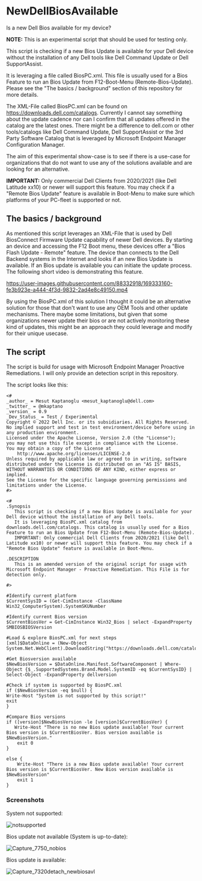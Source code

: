 # NewDellBiosAvailable
Is a new Dell Bios available for my device?

**NOTE:** This is an experimental script that should be used for testing only. 

This script is checking if a new Bios Update is available for your Dell device without the installation of any Dell tools like Dell Command Update or Dell SupportAssist. 

It is leveraging a file called BiosPC.xml. This file is usually used for a Bios Feature to run an Bios Update from F12-Boot-Menu (Remote-Bios-Update). Please see the "The basics / background" section of this repository for more details. 

The XML-File called BiosPC.xml can be found on https://downloads.dell.com/catalogs. Currently I cannot say something about the update cadence nor can I confirm that all updates offered in the catalog are the latest ones. There might be a difference to dell.com or other tools/catalogs like Dell Command Update, Dell SupportAssist or the 3rd Party Software Catalog that is leveraged by Microsoft Endpoint Manager Configuration Manager. 

The aim of this experimental show-case is to see if there is a use-case for organizations that do not want to use any of the solutions available and are looking for an alternative. 

**IMPORTANT:** 
Only commercial Dell Clients from 2020/2021 (like Dell Latitude xx10) or newer will support this feature. 
You may check if a "Remote Bios Update" feature is available in Boot-Menu to make sure which platforms of your PC-fleet is supported or not. 

## The basics / background
As mentioned this script leverages an XML-File that is used by Dell BiosConnect Firmware Update capability of newer Dell devices. 
By starting an device and accessing the F12 Boot menu, these devices offer a "Bios Flash Update - Remote" feature. The device than connects to the Dell Backend systems in the Internet and looks if an new Bios Update is available. If an Bios update is available you can initiate the update process. The following short video is demonstrating this feature.

https://user-images.githubusercontent.com/88332918/169333160-fe3b923e-a444-4f3d-9832-2ad4e8c49150.mp4

By using the BiosPC.xml of this solution I thought it could be an alternative solution for those that don't want to use any OEM Tools and other update mechanisms. There maybe some limitations, but given that some organizations newer update their bios or are not actively monitoring these kind of updates, this might be an approach they could leverage and modify for their unique usecase. 

## The script
The script is build for usage with Microsoft Endpoint Manager Proactive Remediations. I will only provide an detection script in this repository. 

The script looks like this: 

```
<#
_author_ = Mesut Kaptanoglu <mesut_kaptanoglu@dell.com>
_twitter_ = @mkaptano
_version_ = 0.9
_Dev_Status_ = Test / Experimental
Copyright © 2022 Dell Inc. or its subsidiaries. All Rights Reserved.
No implied support and test in test environment/device before using in any production environment.
Licensed under the Apache License, Version 2.0 (the "License");
you may not use this file except in compliance with the License.
You may obtain a copy of the License at
    http://www.apache.org/licenses/LICENSE-2.0
Unless required by applicable law or agreed to in writing, software
distributed under the License is distributed on an "AS IS" BASIS,
WITHOUT WARRANTIES OR CONDITIONS OF ANY KIND, either express or implied.
See the License for the specific language governing permissions and
limitations under the License.
#>

<#
.Synopsis
   This script is checking if a new Bios Update is available for your Dell device without the installation of any Dell tools. 
   It is leveraging BiosPC.xml catalog from downloads.dell.com/catalogs. This catalog is usually used for a Bios Feature to run an Bios Update from F12-Boot-Menu (Remote-Bios-Update). 
   IMPORTANT: Only commercial Dell Clients from 2020/2021 (like Dell Latitude xx10) or newer will support this feature. You may check if a "Remote Bios Update" feature is available in Boot-Menu. 
   
.DESCRIPTION
   This is an amended version of the original script for usage with Microsoft Endpoint Manager - Proactive Remediation. This File is for detection only. 
   
#>

#Identify current platform
$CurrentSysID = (Get-CimInstance -ClassName Win32_ComputerSystem).SystemSKUNumber

#Identify current Bios version
$CurrentBiosVer = Get-CimInstance Win32_Bios | select -ExpandProperty SMBIOSBIOSVersion

#Load & explore BiosPC.xml for next steps
[xml]$DataOnline = (New-Object System.Net.WebClient).DownloadString("https://downloads.dell.com/catalog/BiosPC.xml")

#Get Biosversion available
$NewBiosVersion = $DataOnline.Manifest.SoftwareComponent | Where-Object {$_.SupportedSystems.Brand.Model.SystemID -eq $CurrentSysID} | Select-Object -ExpandProperty dellversion

#Check if system is supported by BiosPC.xml
if ($NewBiosVersion -eq $null) {
Write-Host "System is not supported by this script!"
exit
}

#Compare Bios versions
if ([version]$NewBiosVersion -le [version]$CurrentBiosVer) {
   Write-Host "There is no new Bios update available! Your current Bios version is $CurrentBiosVer. Bios version available is $NewBiosVersion."
	exit 0   
}

else {
    Write-Host "There is a new Bios update available! Your current Bios version is $CurrentBiosVer. New Bios version available is $NewBiosVersion"
	exit 1
}
```

### Screenshots
System not supported: 

![notsupported](https://user-images.githubusercontent.com/88332918/169347892-29692dde-2247-4a8a-b196-94169cac08f4.JPG)

Bios update not available (System is up-to-date): 

![Capture_7750_nobios](https://user-images.githubusercontent.com/88332918/169347997-34aff26d-db57-4f43-b13a-1f4f8423ff19.png)

Bios update is available: 

![Capture_7320detach_newbiosavl](https://user-images.githubusercontent.com/88332918/169348226-fe8c2d53-c2af-4bce-984c-0f34b032d8a9.PNG)




